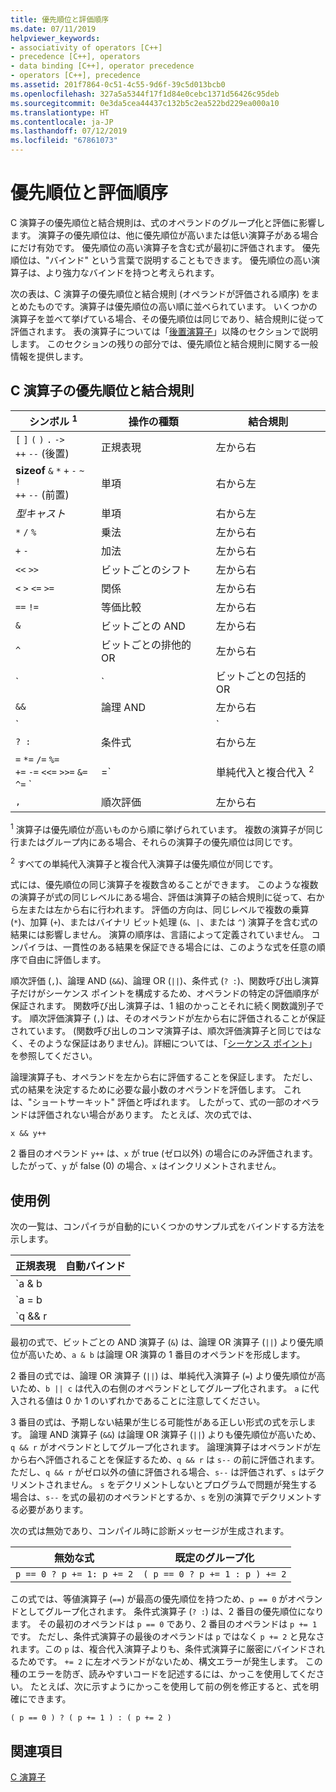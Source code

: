 ```yaml
---
title: 優先順位と評価順序
ms.date: 07/11/2019
helpviewer_keywords:
- associativity of operators [C++]
- precedence [C++], operators
- data binding [C++], operator precedence
- operators [C++], precedence
ms.assetid: 201f7864-0c51-4c55-9d6f-39c5d013bcb0
ms.openlocfilehash: 327a5a5344f17f1d84e0cebc1371d56426c95deb
ms.sourcegitcommit: 0e3da5cea44437c132b5c2ea522bd229ea000a10
ms.translationtype: HT
ms.contentlocale: ja-JP
ms.lasthandoff: 07/12/2019
ms.locfileid: "67861073"
---
```

# <a name="precedence-and-order-of-evaluation"></a>優先順位と評価順序

C 演算子の優先順位と結合規則は、式のオペランドのグループ化と評価に影響します。 演算子の優先順位は、他に優先順位が高いまたは低い演算子がある場合にだけ有効です。 優先順位の高い演算子を含む式が最初に評価されます。 優先順位は、"バインド" という言葉で説明することもできます。 優先順位の高い演算子は、より強力なバインドを持つと考えられます。

次の表は、C 演算子の優先順位と結合規則 (オペランドが評価される順序) をまとめたものです。演算子は優先順位の高い順に並べられています。 いくつかの演算子を並べて挙げている場合、その優先順位は同じであり、結合規則に従って評価されます。 表の演算子については「[後置演算子](../c-language/postfix-operators.md)」以降のセクションで説明します。 このセクションの残りの部分では、優先順位と結合規則に関する一般情報を提供します。

## <a name="precedence-and-associativity-of-c-operators"></a>C 演算子の優先順位と結合規則

| シンボル <sup>1</sup> | 操作の種類 | 結合規則 |
|-------------|-----------------------|-------------------|
| `[` `]` `(` `)` `.` `->`<br/>`++` `--` (後置) | 正規表現 | 左から右 |
| **sizeof** `&` `*` `+` `-` `~` `!`<br/>`++` `--` (前置) | 単項 | 右から左 |
| *型キャスト* | 単項 | 右から左 |
| `*` `/` `%` | 乗法 | 左から右 |
| `+` `-` | 加法 | 左から右 |
| `<<` `>>` | ビットごとのシフト | 左から右 |
| `<` `>` `<=` `>=` | 関係 | 左から右 |
| `==` `!=` | 等価比較 | 左から右 |
| `&` | ビットごとの AND | 左から右 |
| `^` | ビットごとの排他的 OR | 左から右 |
| `|` | ビットごとの包括的 OR | 左から右 |
| `&&` | 論理 AND | 左から右 |
| `||` | 論理 OR | 左から右 |
| `? :` | 条件式 | 右から左 |
| `=` `*=` `/=` `%=`<br/>`+=` `-=` `<<=` `>>=` `&=`<br/>`^=` `|=` | 単純代入と複合代入 <sup>2</sup> | 右から左 |
| `,` | 順次評価 | 左から右 |

<sup>1</sup> 演算子は優先順位が高いものから順に挙げられています。 複数の演算子が同じ行またはグループ内にある場合、それらの演算子の優先順位は同じです。

<sup>2</sup> すべての単純代入演算子と複合代入演算子は優先順位が同じです。

式には、優先順位の同じ演算子を複数含めることができます。 このような複数の演算子が式の同じレベルにある場合、評価は演算子の結合規則に従って、右から左または左から右に行われます。 評価の方向は、同じレベルで複数の乗算 (`*`)、加算 (`+`)、またはバイナリ ビット処理 (`&`、`|`、または `^`) 演算子を含む式の結果には影響しません。 演算の順序は、言語によって定義されていません。 コンパイラは、一貫性のある結果を保証できる場合には、このような式を任意の順序で自由に評価します。

順次評価 (`,`)、論理 AND (`&&`)、論理 OR (`||`)、条件式 (`? :`)、関数呼び出し演算子だけがシーケンス ポイントを構成するため、オペランドの特定の評価順序が保証されます。 関数呼び出し演算子は、1 組のかっことそれに続く関数識別子です。 順次評価演算子 (`,`) は、そのオペランドが左から右に評価されることが保証されています。 (関数呼び出しのコンマ演算子は、順次評価演算子と同じではなく、そのような保証はありません)。詳細については、「[シーケンス ポイント](c-sequence-points.md)」を参照してください。

論理演算子も、オペランドを左から右に評価することを保証します。 ただし、式の結果を決定するために必要な最小数のオペランドを評価します。 これは、"ショートサーキット" 評価と呼ばれます。 したがって、式の一部のオペランドは評価されない場合があります。 たとえば、次の式では、

`x && y++`

2 番目のオペランド `y++` は、`x` が true (ゼロ以外) の場合にのみ評価されます。 したがって、`y` が false (0) の場合、`x` はインクリメントされません。

## <a name="examples"></a>使用例

次の一覧は、コンパイラが自動的にいくつかのサンプル式をバインドする方法を示します。

| 正規表現 | 自動バインド |
|----------------|-----------------------|
| `a & b || c` | `(a & b) || c` |
| `a = b || c` | `a = (b || c)` |
| `q && r || s--` | `(q && r) || s--` |

最初の式で、ビットごとの AND 演算子 (`&`) は、論理 OR 演算子 (`||`) より優先順位が高いため、`a & b` は論理 OR 演算の 1 番目のオペランドを形成します。

2 番目の式では、論理 OR 演算子 (`||`) は、単純代入演算子 (`=`) より優先順位が高いため、`b || c` は代入の右側のオペランドとしてグループ化されます。 `a` に代入される値は 0 か 1 のいずれかであることに注意してください。

3 番目の式は、予期しない結果が生じる可能性がある正しい形式の式を示します。 論理 AND 演算子 (`&&`) は論理 OR 演算子 (`||`) よりも優先順位が高いため、`q && r` がオペランドとしてグループ化されます。 論理演算子はオペランドが左から右へ評価されることを保証するため、`q && r` は `s--` の前に評価されます。 ただし、`q && r` がゼロ以外の値に評価される場合、`s--` は評価されず、`s` はデクリメントされません。 `s` をデクリメントしないとプログラムで問題が発生する場合は、`s--` を式の最初のオペランドとするか、`s` を別の演算でデクリメントする必要があります。

次の式は無効であり、コンパイル時に診断メッセージが生成されます。

| 無効な式 | 既定のグループ化 |
|------------------------|----------------------|
| `p == 0 ? p += 1: p += 2` | `( p == 0 ? p += 1 : p ) += 2` |

この式では、等値演算子 (`==`) が最高の優先順位を持つため、`p == 0` がオペランドとしてグループ化されます。 条件式演算子 (`? :`) は、2 番目の優先順位になります。 その最初のオペランドは `p == 0` であり、2 番目のオペランドは `p += 1` です。 ただし、条件式演算子の最後のオペランドは `p` ではなく `p += 2` と見なされます。この `p` は、複合代入演算子よりも、条件式演算子に厳密にバインドされるためです。 `+= 2` に左オペランドがないため、構文エラーが発生します。 この種のエラーを防ぎ、読みやすいコードを記述するには、かっこを使用してください。 たとえば、次に示すようにかっこを使用して前の例を修正すると、式を明確にできます。

`( p == 0 ) ? ( p += 1 ) : ( p += 2 )`

## <a name="see-also"></a>関連項目

[C 演算子](c-operators.md)
